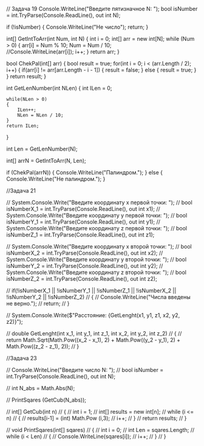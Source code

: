 // Задача 19
Console.WriteLine("Введите пятизначное N: ");
bool isNumber = int.TryParse(Console.ReadLine(), out int N);


if (!isNumber)
{
    Console.WriteLine("Не число");
    return;
}

int[] GetIntToArr(int Num, int N)
{
    int i = 0;
    int[] arr = new int[N];
    while (Num > 0)
    {
        arr[i] = Num % 10;
        Num = Num / 10;        
        //Console.WriteLine(arr[i]);
        i++;
    }
    return arr;
}

bool ChekPal(int[] arr)
{
    bool result = true;
    for(int i = 0; i < (arr.Length / 2); i++)
    {
        if(arr[i] != arr[arr.Length - i - 1])
        {
            result = false;
        }
        else
        {
            result = true;
        }
    }
    return result;
}

int GetLenNumber(int NLen)
{
    int ILen = 0;

    while(NLen > 0)
    {
        ILen++;
        NLen = NLen / 10;
    }
    return ILen;
}

int Len = GetLenNumber(N);

int[] arrN = GetIntToArr(N, Len);

if (ChekPal(arrN))
{
    Console.WriteLine("Палиндром.");
}
else
{
    Console.WriteLine("Не палиндром.");
}







//Задача 21

// System.Console.Write("Введите координату x первой точки: ");
// bool isNumberX_1 = int.TryParse(Console.ReadLine(), out int x1);
// System.Console.Write("Введите координату y первой точки: ");
// bool isNumberY_1 = int.TryParse(Console.ReadLine(), out int y1);
// System.Console.Write("Введите координату z первой точки: ");
// bool isNumberZ_1 = int.TryParse(Console.ReadLine(), out int z1);

// System.Console.Write("Введите координату x второй точки: ");
// bool isNumberX_2 = int.TryParse(Console.ReadLine(), out int x2);
// System.Console.Write("Введите координату y второй точки: ");
// bool isNumberY_2 = int.TryParse(Console.ReadLine(), out int y2);
// System.Console.Write("Введите координату z второй точки: ");
// bool isNumberZ_2 = int.TryParse(Console.ReadLine(), out int z2);

// if(!isNumberX_1 || !isNumberY_1 || !isNumberZ_1 || !isNumberX_2 || !isNumberY_2 || !isNumberZ_2)
// {
//     Console.WriteLine("Числа введены не верно.");
//     return;
// }


// System.Console.Write($"Расстояние: {GetLenght(x1, y1, z1, x2, y2, z2)}");

// double GetLenght(int x_1, int y_1, int z_1, int x_2, int y_2, int z_2)
// {
//    return Math.Sqrt(Math.Pow((x_2 - x_1), 2) + Math.Pow((y_2 - y_1), 2) + Math.Pow((z_2 - z_1), 2));
// }




//Задача 23

// Console.WriteLine("Введите число N: ");
// bool isNumber = int.TryParse(Console.ReadLine(), out int N);

// int N_abs = Math.Abs(N);

// PrintSqares (GetCub(N_abs));

// int[] GetCub(int n)
// {
//     int i = 1;
//     int[] results = new int[n];
//     while (i <= n)
//     {
//         results[i-1] = (int) Math.Pow (i,3);
//         i++;
//     }
//     return results;
// }

// void PrintSqares(int[] sqares)
// {
//     int i = 0;
//     int Len = sqares.Length;
//     while (i < Len)
//     {
//         Console.WriteLine(sqares[i]);
//         i++;
//     }
// }